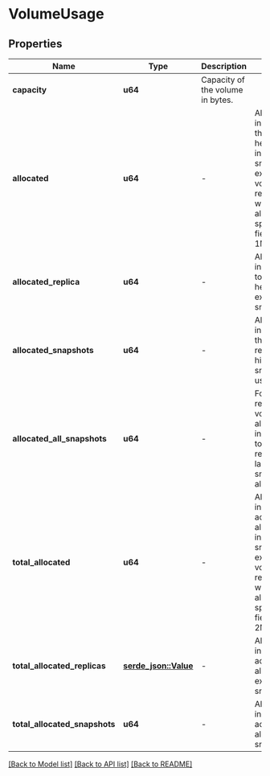 # VolumeUsage

## Properties

Name | Type | Description | Notes
------------ | ------------- | ------------- | -------------
**capacity** | **u64** | Capacity of the volume in bytes. | 
**allocated** | **u64** | -| Allocated size in bytes, related the largest healthy replica, including snapshots. For example, if a volume has 2 replicas, each with 1MiB allocated space, then this field will be 1MiB. | 
**allocated_replica** | **u64** | -| Allocated size in bytes, related to the largest healthy replica, excluding snapshots. | 
**allocated_snapshots** | **u64** | -| Allocated size in bytes, related the healthy replica with the highest snapshot usage. | 
**allocated_all_snapshots** | **u64** | -| For a restored/cloned volume, allocated size in bytes, related to the healthy replica with largest parent snapshot allocation. | 
**total_allocated** | **u64** | -| Allocated size in bytes, accrued from all the replicas, including snapshots. For example, if a volume has 2 replicas, each with 1MiB allocated space, then this field will be 2MiB. | 
**total_allocated_replicas** | [**serde_json::Value**](.md) | -| Allocated size in bytes, accrued from all the replicas, excluding snapshots. | 
**total_allocated_snapshots** | **u64** | -| Allocated size in bytes, accrued from all the replica\'s snapshots. | 


[[Back to Model list]](../README.md#documentation-for-models) [[Back to API list]](../README.md#documentation-for-api-endpoints) [[Back to README]](../README.md)

